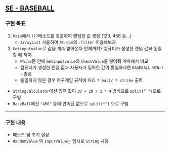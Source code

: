 ## [SE - BASEBALL](https://github.com/selab-hs/selab-string-calculator)

### 구현 목표

1. `Main`에서 `???`메소드를 호출하여 랜덤한 값 생성 (123, 456 등...)
    - `ArrayList` 사용하여 `Stream`의 `.filter` 이용해보자
2. `Getinputvalue`로 값을 계속 받아온다 언제까지? 컴퓨터가 생성한 랜덤 값과 동일할 때 까지
    - `While`문 안에 `Getinputvalue`와 `CheckValue`를 넣어줘 계속해서 비교
    - 컴퓨터가 생성한 랜덤 값과 사용자가 입력한 값이 동일하다면 `BASEBALL WIN~!` - 종료
    - 동일하지 않은 경우 야구게임 규칙에 따라 `? ball/ ? strike` 출력

- `StringCalculator`에선 입력 값이 `30 + 20 / 2 * 4` 방식으로 `split(” “)`으로  구별
- `BaseBall`에선 `"456"` 등의 연속된 값으로 `split("")` 으로 구별
---
### 구현 내용
- 메소드 및 초기 설정
- `RandomValue` 와 `inputValue`는 임시로 `String` 사용
